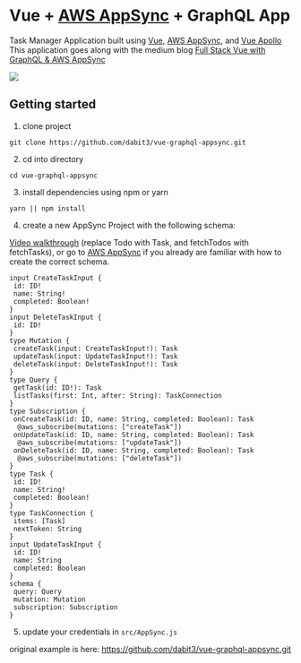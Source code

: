 # Vue + [AWS AppSync](https://aws.amazon.com/appsync/) + GraphQL App

Task Manager Application built using [Vue](https://vuejs.org/), [AWS AppSync](https://aws.amazon.com/appsync/), and [Vue Apollo](https://github.com/Akryum/vue-apollo)  
This application goes along with the medium blog [Full Stack Vue with GraphQL & AWS AppSync](https://medium.com/@dabit3/full-stack-vue-with-graphql-aws-appsync-adc5af474dc9)

![](https://i.imgur.com/9TdyOOi.jpg)    


## Getting started    

1. clone project    

```
git clone https://github.com/dabit3/vue-graphql-appsync.git
```

2. cd into directory    

```
cd vue-graphql-appsync
```

3. install dependencies using npm or yarn    

```
yarn || npm install
```

4. create a new AppSync Project with the following schema:    

[Video walkthrough](https://www.youtube.com/watch?v=0Xbt7VqkJNc) (replace Todo with Task, and fetchTodos with fetchTasks), or go to [AWS AppSync](https://aws.amazon.com/appsync/) if you already are familiar with how to create the correct schema.

```
input CreateTaskInput {
 id: ID!
 name: String!
 completed: Boolean!
}
input DeleteTaskInput {
 id: ID!
}
type Mutation {
 createTask(input: CreateTaskInput!): Task
 updateTask(input: UpdateTaskInput!): Task
 deleteTask(input: DeleteTaskInput!): Task
}
type Query {
 getTask(id: ID!): Task
 listTasks(first: Int, after: String): TaskConnection
}
type Subscription {
 onCreateTask(id: ID, name: String, completed: Boolean): Task
  @aws_subscribe(mutations: ["createTask"])
 onUpdateTask(id: ID, name: String, completed: Boolean): Task
  @aws_subscribe(mutations: ["updateTask"])
 onDeleteTask(id: ID, name: String, completed: Boolean): Task
  @aws_subscribe(mutations: ["deleteTask"])
}
type Task {
 id: ID!
 name: String!
 completed: Boolean!
}
type TaskConnection {
 items: [Task]
 nextToken: String
}
input UpdateTaskInput {
 id: ID!
 name: String
 completed: Boolean
}
schema {
 query: Query
 mutation: Mutation
 subscription: Subscription
}
```

5. update your credentials in `src/AppSync.js`    

original example is here: https://github.com/dabit3/vue-graphql-appsync.git
